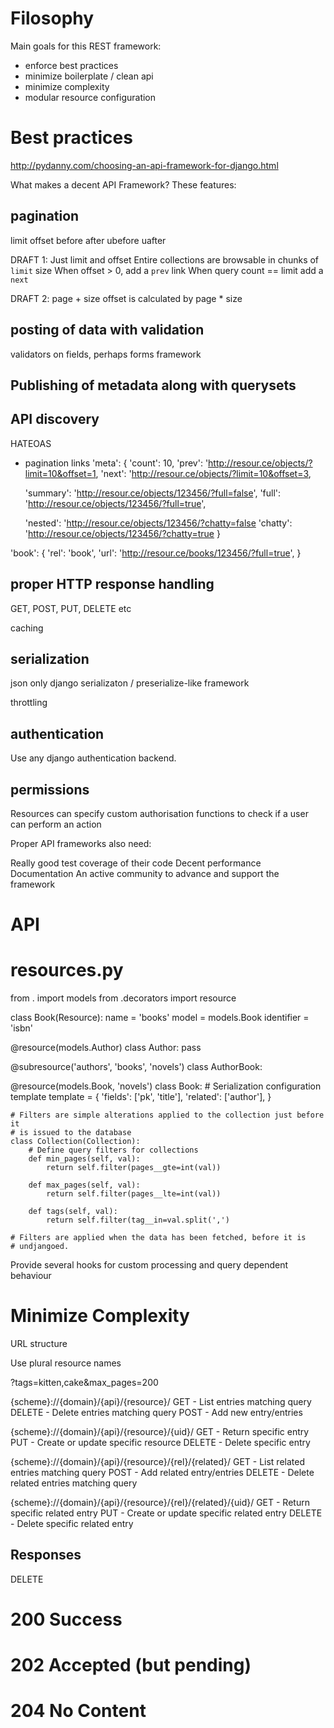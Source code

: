 Filosophy
=========
Main goals for this REST framework:
* enforce best practices
* minimize boilerplate / clean api
* minimize complexity
* modular resource configuration

Best practices
==============
http://pydanny.com/choosing-an-api-framework-for-django.html

What makes a decent API Framework?
These features:

pagination
----------
limit
offset
before
after
ubefore
uafter

DRAFT 1:
Just limit and offset
Entire collections are browsable in chunks of `limit` size
When offset > 0, add a `prev` link
When query count == limit add a `next`

DRAFT 2:
page + size
offset is calculated by page * size

posting of data with validation
-------------------------------
validators on fields, perhaps forms framework

Publishing of metadata along with querysets
-------------------------------------------

API discovery
-------------
HATEOAS
- pagination links
'meta': {
    'count': 10,
    'prev': 'http://resour.ce/objects/?limit=10&offset=1,
    'next': 'http://resour.ce/objects/?limit=10&offset=3,

    'summary': 'http://resour.ce/objects/123456/?full=false',
    'full': 'http://resour.ce/objects/123456/?full=true',

    'nested': 'http://resour.ce/objects/123456/?chatty=false
    'chatty': 'http://resour.ce/objects/123456/?chatty=true
}

'book': {
    'rel': 'book',
    'url': 'http://resour.ce/books/123456/?full=true',
}


proper HTTP response handling
-----------------------------
GET, POST, PUT, DELETE etc


caching

serialization
-------------
json only
django serializaton / preserialize-like framework


throttling

authentication
--------------
Use any django authentication backend.

permissions
-----------
Resources can specify custom authorisation functions to check if a user can
perform an action



Proper API frameworks also need:

Really good test coverage of their code
Decent performance
Documentation
An active community to advance and support the framework


API
===
# resources.py
from . import models
from .decorators import resource

class Book(Resource):
    name = 'books'
    model = models.Book
    identifier = 'isbn'

@resource(models.Author)
class Author:
    pass

@subresource('authors', 'books', 'novels')
class AuthorBook:


@resource(models.Book, 'novels')
class Book:
    # Serialization configuration template
    template = {
        'fields': ['pk', 'title'],
        'related': ['author'],
    }

    # Filters are simple alterations applied to the collection just before it
    # is issued to the database
    class Collection(Collection):
        # Define query filters for collections
        def min_pages(self, val):
            return self.filter(pages__gte=int(val))

        def max_pages(self, val):
            return self.filter(pages__lte=int(val))

        def tags(self, val):
            return self.filter(tag__in=val.split(',')

    # Filters are applied when the data has been fetched, before it is
    # undjangoed.


Provide several hooks for custom processing and query dependent behaviour


Minimize Complexity
=======
URL structure

Use plural resource names

?tags=kitten,cake&max_pages=200

{scheme}://{domain}/{api}/{resource}/
GET - List entries matching query
DELETE - Delete entries matching query
POST - Add new entry/entries

{scheme}://{domain}/{api}/{resource}/{uid}/
GET - Return specific entry
PUT - Create or update specific resource
DELETE - Delete specific entry

{scheme}://{domain}/{api}/{resource}/{rel}/{related}/
GET - List related entries matching query
POST - Add related entry/entries
DELETE - Delete related entries matching query

{scheme}://{domain}/{api}/{resource}/{rel}/{related}/{uid}/
GET - Return specific related entry
PUT - Create or update specific related entry
DELETE - Delete specific related entry

Responses
---------
DELETE
# 200 Success
# 202 Accepted (but pending)
# 204 No Content
